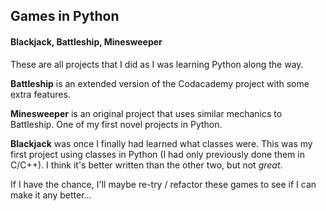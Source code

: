 ## Games in Python
#### Blackjack, Battleship, Minesweeper

These are all projects that I did as I was learning Python along the way.

**Battleship** is an extended version of the Codacademy project with some extra features.

**Minesweeper** is an original project that uses similar mechanics to Battleship. One of my first novel projects in Python.

**Blackjack** was once I finally had learned what classes were. This was my first project using classes in Python (I had only previously done them in C/C++). I think it's better written than the other two, but not *great*.

If I have the chance, I'll maybe re-try / refactor these games to see if I can make it any better...